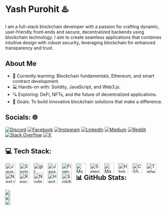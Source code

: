 # Yash Purohit ♨️   
I am a full-stack blockchain developer with a passion for crafting dynamic, user-friendly front-ends and secure, decentralized backends using blockchain technology. I aim to create seamless applications that combines intuitive design with robust security, leveraging blockchain for enhanced transparency and trust.

## About Me
- 🌱 Currently learning: Blockchain fundamentals, Ethereum, and smart contract development.
- 💻 Hands-on with: Solidity, JavaScript, and Web3.js.
- 🔍 Exploring: DeFi, NFTs, and the future of decentralized applications.
- 🎯 Goals: To build innovative blockchain solutions that make a difference.

## Socials: 🌐
[![Discord](https://img.shields.io/badge/Discord-%237289DA.svg?logo=discord&logoColor=white)](https://discord.gg/768470343895089162) [![Facebook](https://img.shields.io/badge/Facebook-%231877F2.svg?logo=Facebook&logoColor=white)](https://facebook.com/yashgpurohit.98) [![Instagram](https://img.shields.io/badge/Instagram-%23E4405F.svg?logo=Instagram&logoColor=white)](https://instagram.com/yashpurohit.98) [![LinkedIn](https://img.shields.io/badge/LinkedIn-%230077B5.svg?logo=linkedin&logoColor=white)](https://linkedin.com/in/yashpurohit98) [![Medium](https://img.shields.io/badge/Medium-12100E?logo=medium&logoColor=white)](https://medium.com/@yashpurohit98) [![Reddit](https://img.shields.io/badge/Reddit-%23FF4500.svg?logo=Reddit&logoColor=white)](https://reddit.com/user/yashpurohit98) [![Stack Overflow](https://img.shields.io/badge/-Stackoverflow-FE7A16?logo=stack-overflow&logoColor=white)](https://stackoverflow.com/users/28076977) [![X](https://img.shields.io/badge/X-black.svg?logo=X&logoColor=white)](https://x.com/yashpurohit98) 

## 💻 Tech Stack:

<img align="left" alt="Java" width="32px" style="padding-right:10px;" src="https://cdn.jsdelivr.net/gh/devicons/devicon@latest/icons/java/java-original.svg"/>

<img align="left" alt="Spring" width="32px" style="padding-right:10px;" src="https://cdn.jsdelivr.net/gh/devicons/devicon@latest/icons/spring/spring-original-wordmark.svg" />

<img align="left" alt="git" width="32px" style="padding-right:10px;" src="https://cdn.jsdelivr.net/gh/devicons/devicon@latest/icons/git/git-original.svg"/>

<img align="left" alt="Javascript" width="32px" style="padding-right:10px;" src="https://cdn.jsdelivr.net/gh/devicons/devicon@latest/icons/javascript/javascript-original.svg" />

<img align="left" alt="Figma" width="32px" style="padding-right:10px;" src="https://cdn.jsdelivr.net/gh/devicons/devicon@latest/icons/figma/figma-original.svg" />

<img align="left" alt="MySql" width="32px" style="padding-right:10px;" src="https://cdn.jsdelivr.net/gh/devicons/devicon@latest/icons/mysql/mysql-original-wordmark.svg" />

<img align="left" alt="Selenium" width="32px" style="padding-right:10px;" src="https://cdn.jsdelivr.net/gh/devicons/devicon@latest/icons/selenium/selenium-original.svg" />

<img align="left" alt="Maven" width="32px" style="padding-right:10px;" src="https://cdn.jsdelivr.net/gh/devicons/devicon@latest/icons/mongodb/mongodb-original-wordmark.svg" />

<img align="left" alt="Html" width="32px" style="padding-right:10px;" src="https://cdn.jsdelivr.net/gh/devicons/devicon@latest/icons/html5/html5-original-wordmark.svg" />

<img align="left" alt="CSS" width="32px" style="padding-right:10px;" src="https://cdn.jsdelivr.net/gh/devicons/devicon@latest/icons/css3/css3-original-wordmark.svg" />

<img align="left" alt="Tailwid" width="32px" style="padding-right:10px;" src="https://cdn.jsdelivr.net/gh/devicons/devicon@latest/icons/tailwindcss/tailwindcss-original.svg" />

<img align="left" alt="Next.js" width="32px" style="padding-right:10px;" src="https://cdn.jsdelivr.net/gh/devicons/devicon@latest/icons/nextjs/nextjs-original.svg" />

<img align="left" alt="React.js" width="32px" style="padding-right:10px;" src="https://cdn.jsdelivr.net/gh/devicons/devicon@latest/icons/react/react-original-wordmark.svg" />

<img align="left" alt="Node.js" width="32px" style="padding-right:10px;" src="https://cdn.jsdelivr.net/gh/devicons/devicon@latest/icons/nodejs/nodejs-original-wordmark.svg" />

<img align="left" alt="Hardhat" width="32px" style="padding-right:10px;" src="https://cdn.jsdelivr.net/gh/devicons/devicon@latest/icons/hardhat/hardhat-original.svg" />

<img align="left" alt="Solidity" width="32px" style="padding-right:10px;" src="https://cdn.jsdelivr.net/gh/devicons/devicon@latest/icons/solidity/solidity-original.svg" />

## 📊 GitHub Stats:
![](https://github-readme-stats.vercel.app/api?username=yashpurohit98&theme=one_dark_pro&hide_border=true&include_all_commits=false&count_private=true)<br/>
![](https://github-readme-streak-stats.herokuapp.com/?user=yashpurohit98&theme=one_dark_pro&hide_border=true)<br/>
![](https://github-readme-stats.vercel.app/api/top-langs/?username=yashpurohit98&theme=one_dark_pro&hide_border=true&include_all_commits=false&count_private=true&layout=compact)
